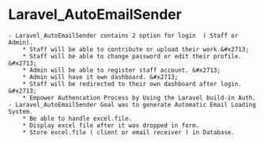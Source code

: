# Laravel_AutoEmailSender
    - Laravel_AutoEmailSender contains 2 option for login  ( Staff or Admin). 
        * Staff will be able to contribute or upload their work.&#x2713;
        * Staff will be able to change password or edit their profile. &#x2713;
        * Admin will be able to register staff account. &#x2713;
        * Admin will have it own dashboard. &#x2713;
        * Staff will be redirected to their own dashboard after login. &#x2713;
        * Empower Authencation Process by Using the Laravel build-in Auth. 
    - Laravel_AutoEmailSender Goal was to generate Automatic Email Loading System.
        * Be able to handle excel.file.
        * Display excel file after it was dropped in form.
        * Store excel.file ( client or email receiver ) in Database.
        
        
